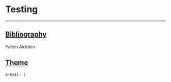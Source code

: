 # Testing
***
## [Bibliography](./bib.html)
Yalcin Aktekin
## [Theme](./theme.md)
```
e-mail: |
```
